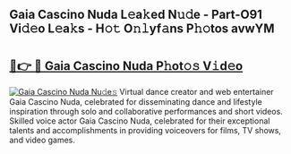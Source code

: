 ## Gaia Cascino Nuda L𝚎a𝚔ed N𝚞𝚍e - Part-O91 Vi𝚍𝚎o L𝚎a𝚔s - H𝚘𝚝 O𝚗𝚕yf𝚊ns P𝚑𝚘tos avwYM

# <h2><a href="http://kfajmu.oniu.top/?m=Gaia+Cascino+Nuda">🔗👉 🔴 Gaia Cascino Nuda P𝚑ot𝚘𝚜 V𝚒d𝚎o</a></h2>

[![Gaia Cascino Nuda Nu𝚍e𝚜](https://i.imgur.com/0qMVB7G.gif)](http://kfajmu.oniu.top/?m=Gaia+Cascino+Nuda)
Virtual dance creator and web entertainer Gaia Cascino Nuda, celebrated for disseminating dance and lifestyle inspiration through solo and collaborative performances and short videos. Skilled voice actor Gaia Cascino Nuda, celebrated for their exceptional talents and accomplishments in providing voiceovers for films, TV shows, and video games.  

